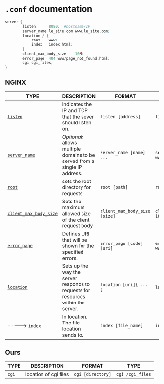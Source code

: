 # `.conf` documentation

```asm
server {
        listen      8080;  #hostname/IP
        server_name le_site.com www.le_site.com;
        location / {
            root    www;
            index   index.html;
        }
        client_max_body_size    10M;
        error_page  404 www/page_not_found.html;
        cgi cgi_files;
}
```

## NGINX

| TYPE                                                                                                    | DESCRIPTION                                                                      | FORMAT                        | EXAMPLE                                   |
|---------------------------------------------------------------------------------------------------------|----------------------------------------------------------------------------------|-------------------------------|-------------------------------------------|
| [`listen`](https://nginx.org/en/docs/http/ngx_http_core_module.html#listen)                             | indicates the IP and TCP that the sever should listen on.                        | `listen [address]`            | `listen 8080`                             |
| [`server_name`](https://nginx.org/en/docs/http/ngx_http_core_module.html#server_name)                   | _Optional:_ allows multiple domains to be served from a single IP address.       | `server_name [name] ...`      | `server_name example.com www.example.com` |
| [`root`](https://nginx.org/en/docs/http/ngx_http_core_module.html#root)                                 | sets the root directory for requests                                             | `root [path]`                 | `root www`                                |
| [`client_max_body_size`](https://nginx.org/en/docs/http/ngx_http_core_module.html#client_max_body_size) | Sets the maximum allowed size of the client request body                         | `client_max_body_size [size]` | `client_max_body_size 10M`                |
| [ `error_page`](https://nginx.org/en/docs/http/ngx_http_core_module.html#error_page)                    | Defines URI that will be shown for the specified errors.                         | `error_page [code] [uri]`     | `error_page 404 www/file_not_found.html`  |
| [`location`](https://nginx.org/en/docs/http/ngx_http_core_module.html#location)                         | Sets up the way the server responds to requests for resources within the server. | `location [uri]{ ... }`       | `location / { ... }`                      |
| -----> `index`                                                                                          | In location.  The file location sends to.                                        | `index [file_name]`           | `index index.html`                        |

## Ours


| TYPE  | DESCRIPTION           | FORMAT            | TYPE             |
|-------|-----------------------|-------------------|------------------|
| `cgi` | location of cgi files | `cgi [directory]` | `cgi /cgi_files` |


